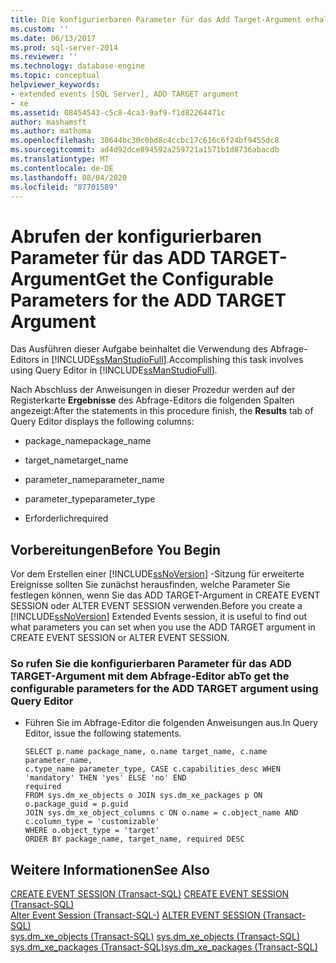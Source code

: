 ```yaml
---
title: Die konfigurierbaren Parameter für das Add Target-Argument erhalten | Microsoft-Dokumentation
ms.custom: ''
ms.date: 06/13/2017
ms.prod: sql-server-2014
ms.reviewer: ''
ms.technology: database-engine
ms.topic: conceptual
helpviewer_keywords:
- extended events [SQL Server], ADD TARGET argument
- xe
ms.assetid: 08454543-c5c8-4ca3-9af9-f1d82264471c
author: mashamsft
ms.author: mathoma
ms.openlocfilehash: 30644bc30c0bd8c4ccbc17c616c6f24bf9455dc8
ms.sourcegitcommit: ad4d92dce894592a259721a1571b1d8736abacdb
ms.translationtype: MT
ms.contentlocale: de-DE
ms.lasthandoff: 08/04/2020
ms.locfileid: "87701589"
---
```

# <a name="get-the-configurable-parameters-for-the-add-target-argument"></a><span data-ttu-id="2431c-102">Abrufen der konfigurierbaren Parameter für das ADD TARGET-Argument</span><span class="sxs-lookup"><span data-stu-id="2431c-102">Get the Configurable Parameters for the ADD TARGET Argument</span></span>
  <span data-ttu-id="2431c-103">Das Ausführen dieser Aufgabe beinhaltet die Verwendung des Abfrage-Editors in [!INCLUDE[ssManStudioFull](../includes/ssmanstudiofull-md.md)].</span><span class="sxs-lookup"><span data-stu-id="2431c-103">Accomplishing this task involves using Query Editor in [!INCLUDE[ssManStudioFull](../includes/ssmanstudiofull-md.md)].</span></span>  
  
 <span data-ttu-id="2431c-104">Nach Abschluss der Anweisungen in dieser Prozedur werden auf der Registerkarte **Ergebnisse** des Abfrage-Editors die folgenden Spalten angezeigt:</span><span class="sxs-lookup"><span data-stu-id="2431c-104">After the statements in this procedure finish, the **Results** tab of Query Editor displays the following columns:</span></span>  
  
-   <span data-ttu-id="2431c-105">package_name</span><span class="sxs-lookup"><span data-stu-id="2431c-105">package_name</span></span>  
  
-   <span data-ttu-id="2431c-106">target_name</span><span class="sxs-lookup"><span data-stu-id="2431c-106">target_name</span></span>  
  
-   <span data-ttu-id="2431c-107">parameter_name</span><span class="sxs-lookup"><span data-stu-id="2431c-107">parameter_name</span></span>  
  
-   <span data-ttu-id="2431c-108">parameter_type</span><span class="sxs-lookup"><span data-stu-id="2431c-108">parameter_type</span></span>  
  
-   <span data-ttu-id="2431c-109">Erforderlich</span><span class="sxs-lookup"><span data-stu-id="2431c-109">required</span></span>  
  
##  <a name="before-you-begin"></a><a name="BeforeYouBegin"></a> <span data-ttu-id="2431c-110">Vorbereitungen</span><span class="sxs-lookup"><span data-stu-id="2431c-110">Before You Begin</span></span>  
 <span data-ttu-id="2431c-111">Vor dem Erstellen einer [!INCLUDE[ssNoVersion](../includes/ssnoversion-md.md)] -Sitzung für erweiterte Ereignisse sollten Sie zunächst herausfinden, welche Parameter Sie festlegen können, wenn Sie das ADD TARGET-Argument in CREATE EVENT SESSION oder ALTER EVENT SESSION verwenden.</span><span class="sxs-lookup"><span data-stu-id="2431c-111">Before you create a [!INCLUDE[ssNoVersion](../includes/ssnoversion-md.md)] Extended Events session, it is useful to find out what parameters you can set when you use the ADD TARGET argument in CREATE EVENT SESSION or ALTER EVENT SESSION.</span></span>  
  
### <a name="to-get-the-configurable-parameters-for-the-add-target-argument-using-query-editor"></a><span data-ttu-id="2431c-112">So rufen Sie die konfigurierbaren Parameter für das ADD TARGET-Argument mit dem Abfrage-Editor ab</span><span class="sxs-lookup"><span data-stu-id="2431c-112">To get the configurable parameters for the ADD TARGET argument using Query Editor</span></span>  
  
-   <span data-ttu-id="2431c-113">Führen Sie im Abfrage-Editor die folgenden Anweisungen aus.</span><span class="sxs-lookup"><span data-stu-id="2431c-113">In Query Editor, issue the following statements.</span></span>  
  
    ```  
    SELECT p.name package_name, o.name target_name, c.name parameter_name,   
    c.type_name parameter_type, CASE c.capabilities_desc WHEN 'mandatory' THEN 'yes' ELSE 'no' END   
    required   
    FROM sys.dm_xe_objects o JOIN sys.dm_xe_packages p ON o.package_guid = p.guid   
    JOIN sys.dm_xe_object_columns c ON o.name = c.object_name AND c.column_type = 'customizable'  
    WHERE o.object_type = 'target'   
    ORDER BY package_name, target_name, required DESC  
    ```  
  
## <a name="see-also"></a><span data-ttu-id="2431c-114">Weitere Informationen</span><span class="sxs-lookup"><span data-stu-id="2431c-114">See Also</span></span>  
 <span data-ttu-id="2431c-115">[CREATE EVENT SESSION &#40;Transact-SQL&#41;](/sql/t-sql/statements/create-event-session-transact-sql) </span><span class="sxs-lookup"><span data-stu-id="2431c-115">[CREATE EVENT SESSION &#40;Transact-SQL&#41;](/sql/t-sql/statements/create-event-session-transact-sql) </span></span>  
 <span data-ttu-id="2431c-116">[Alter Event Session &#40;Transact-SQL-&#41;](/sql/t-sql/statements/alter-event-session-transact-sql) </span><span class="sxs-lookup"><span data-stu-id="2431c-116">[ALTER EVENT SESSION &#40;Transact-SQL&#41;](/sql/t-sql/statements/alter-event-session-transact-sql) </span></span>  
 <span data-ttu-id="2431c-117">[sys.dm_xe_objects &#40;Transact-SQL&#41;](/sql/relational-databases/system-dynamic-management-views/sys-dm-xe-objects-transact-sql) </span><span class="sxs-lookup"><span data-stu-id="2431c-117">[sys.dm_xe_objects &#40;Transact-SQL&#41;](/sql/relational-databases/system-dynamic-management-views/sys-dm-xe-objects-transact-sql) </span></span>  
 [<span data-ttu-id="2431c-118">sys.dm_xe_packages &#40;Transact-SQL&#41;</span><span class="sxs-lookup"><span data-stu-id="2431c-118">sys.dm_xe_packages &#40;Transact-SQL&#41;</span></span>](/sql/relational-databases/system-dynamic-management-views/sys-dm-xe-packages-transact-sql)  
  
  
